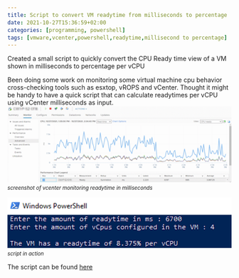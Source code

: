 ```yaml
---
title: Script to convert VM readytime from milliseconds to percentage
date: 2021-10-27T15:36:59+02:00
categories: [programming, powershell]
tags: [vmware,vcenter,powershell,readytime,millisecond to percentage]
---
```


Created a small script to quickly convert the CPU Ready time view of a VM shown in milliseconds to percentage per vCPU

<!--more-->

Been doing some work on monitoring some virtual machine cpu behavior cross-checking tools such as esxtop, vROPS and vCenter.
Thought it might be handy to have a quick script that can calculate readytimes per vCPU using vCenter milliseconds as input.
![vCenter Monitor Readytime in ms](/assets/img/posts/vcenter-readytime-ms-00.png)
<small>_screenshot of vcenter monitoring readytime in milliseconds_</small>

![script in action](/assets/img/posts/vcenter-readytime-ms-script.png)
<small>_script in action_</small>

The script can be found [here](https://gist.github.com/virtualistic/bc9118e3d142718fb5e48f3cf9c4f3aa)
